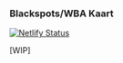 ### Blackspots/WBA Kaart

[![Netlify Status](https://api.netlify.com/api/v1/badges/3b93497f-fa26-41a0-8de8-470d8f685e0c/deploy-status)](https://app.netlify.com/sites/blackspots-frontend/deploys)

[WIP]
